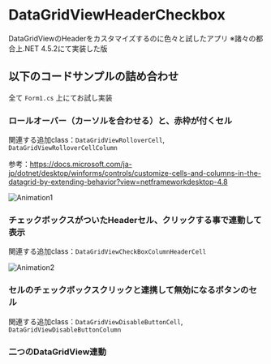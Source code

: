 # DataGridViewHeaderCheckbox
DataGridViewのHeaderをカスタマイズするのに色々と試したアプリ
※諸々の都合上.NET 4.5.2にて実装した版

## 以下のコードサンプルの詰め合わせ
全て `Form1.cs` 上にてお試し実装

### ロールオーバー（カーソルを合わせる）と、赤枠が付くセル
関連する追加class：`DataGridViewRolloverCell`,  `DataGridViewRolloverCellColumn`

参考：https://docs.microsoft.com/ja-jp/dotnet/desktop/winforms/controls/customize-cells-and-columns-in-the-datagrid-by-extending-behavior?view=netframeworkdesktop-4.8

![Animation1](https://user-images.githubusercontent.com/41602570/120915771-9e8dd000-c6e0-11eb-9f63-48d6ac51d640.gif)


### チェックボックスがついたHeaderセル、クリックする事で連動して表示
関連する追加class：`DataGridViewCheckBoxColumnHeaderCell`

![Animation2](https://user-images.githubusercontent.com/41602570/120915868-1956eb00-c6e1-11eb-904f-fc3dd7aed06f.gif)


### セルのチェックボックスクリックと連携して無効になるボタンのセル
関連する追加class：`DataGridViewDisableButtonCell`,  `DataGridViewDisableButtonColumn`


### 二つのDataGridView連動
